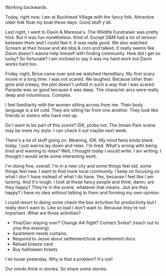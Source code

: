 Working backwards. 

Today, right now, I am at Buckhead Village with the fancy folk. Attractive older folk float my boat these days. Good stuff y'all. 

Last night, I went to Davin & Maressa's. The Wildlife Fundraiser was pretty hick. But it was fun nonetheless. Kind of. Except D&M had a lot of tension between them and I could feel it. It was nada good. We also watched Scream at their house and ate bbq & corn and talked. It really seems like Davin doesn't wanna help himself with finding community. How did I get so lucky? So fortunate? I am inclined to say it was my hard work but Davin works hard too. 

Friday night, Brice came over and we watched Hereditary. My first scary movie in a long time. I was not scared. We laughed. Because other than gore and creepy, the plot doesn't unfold in such a way that I was scared. Parasite was so good because it was deep. The character arcs were really deep and voluminous. Complex.  

I feel familiarity with the women sitting across from me. Their body language is a bit cold. They are sitting far from one another. They look like friends or sisters who have met up. 

Do I want to be part of this scene? IDK, probs not. The Inman Park scene may be more my style. I can check it out maybe next week. 

There's a lot of stuff going on. Meaning, IDK. My mind feels kinda blank today. I just wanna lay down and relax. I'm tired. What's wrong with being tired and wanting to relax? Well, I thought today I would write. I am writing. I thought I would write some interesting work. 

I'm doing fine, overall. I'm in a new city and some things feel old, some things feel new. I want to find more local community. I keep on focusing on what I don't have instead of what I do have. Yes, because I feel like I am lacking. And it's tough. I look at these fancy people and think, damn, are they happy? They're in the scene, whatever that means...but are they happy? I have no idea without talking to them and forming my own opinion. 

I could resort to doing some check the box activities for productivity but I really don't want to. Like so bad I don't want to. Because they're not important. What are those activities?

- Yina/Dan staying over? Change AA flight? Contact Sveta? (reach out to yina this evening).
-  Apartment needs curtains. 
- Respond to Jesse about settlement/look at settlement docs 
- Reload breeze card
- Buy halloween tickets

I let loose yesterday. Why is that a problem? It's not! 

Our minds think in stories. So share some stories. 